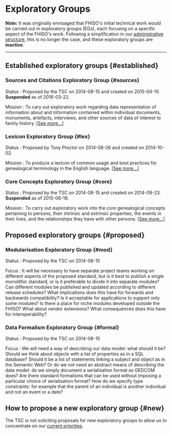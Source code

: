 Exploratory Groups
==================

**Note:** It was originally envisaged that FHISO's initial technical
work would be carried out in exploratory groups (EGs), each focusing on
a specific aspect of the FHISO's work.  Following a simplification in
our [administrative structure](/governance), this is no longer the case,
and these exploratory groups are **inactive**.

* * *

Established exploratory groups {#established}
------------------------------

### Sources and Citations Exploratory Group {#sources}

Status
:   Proposed by the TSC on 2014-08-15 and created on 2015-04-10
    **Suspended** as of 2016-03-22.

Mission
:   To cary out exploratory work regarding data representation of
    information about and information contained within individual
    documents, monuments, artefacts, interviews, and other sources of
    data of interest to family history. [[See more…](sceg)]

### Lexicon Exploratory Group {#lex}

Status
:   Proposed by Tony Proctor on 2014-08-26 and created on 2014-10-02.

Mission
:   To produce a lexicon of common usage and best practices for
    genealogical terminology in the English language. [[See
    more…](lexeg)]

### Core Concepts Exploratory Group {#core}

Status
:   Proposed by the TSC on 2014-08-15 and created on 2014-09-23.
    **Suspended** as of 2015-06-19.

Mission
:   To carry out exploratory work into the core genealogical concepts
    pertaining to persons, their intrinsic and extrinsic properties, the
    events in their lives, and the relationships they have with other
    persons. [[See more…](cceg)]

Proposed exploratory groups {#proposed}
---------------------------

### Modularisation Exploratory Group {#mod}

Status
:   Proposed by the TSC on 2014-08-15

Focus
:   It will be necessary to have separate project teams working on
    different aspects of the proposed standard, but is it best to
    publish a single monolithic standard, or is it preferable to divide
    it into separate modules? Can different modules be published and
    updated according to different release schedules? What implications
    does this have for forwards and backwards compatibility? Is it
    acceptable for applications to support only some modules? Is there a
    place for niche modules developed outside the FHISO? What about
    vendor extensions? What consequences does this have for
    interoperability?

### Data Formalism Exploratory Group {#formal}

Status
:   Proposed by the TSC on 2014-08-15

Focus
:   We will need a way of describing our data model: what should it be?
    Should we think about objects with a list of properties as in a SQL
    database? Should it be a list of statements linking a subject and
    object as in the Semantic Web? Or do we not need an abstract means
    of describing the data model: do we simply document a serialisation
    format as GEDCOM does? Are there standard formalisms that can be
    used without imposing a particular choice of serialisation format?
    How do we specify type constraints: for example that the parent of
    an individual is another individual and not an event or a date?

How to propose a new exploratory group {#new}
--------------------------------------

The TSC is not soliciting proposals for new exploratory groups to allow
us to concentrate on our [current priorities](/priorities).
